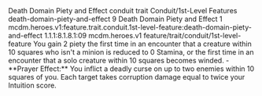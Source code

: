 <ability>
  <name>Death Domain Piety and Effect</name>
  <metadata>
    <class>conduit</class>
    <feature_type>trait</feature_type>
    <file_dpath>Conduit/1st-Level Features</file_dpath>
    <item_id>death-domain-piety-and-effect</item_id>
    <item_index>9</item_index>
    <item_name>Death Domain Piety and Effect</item_name>
    <level>1</level>
    <scc>mcdm.heroes.v1:feature.trait.conduit.1st-level-feature:death-domain-piety-and-effect</scc>
    <scdc>1.1.1:8.1.8.1:09</scdc>
    <source>mcdm.heroes.v1</source>
    <type>feature/trait/conduit/1st-level-feature</type>
  </metadata>
  <effects>
    <effect type="mundane" name="Piety">You gain 2 piety the first time in an encounter that a creature within 10 squares who isn&apos;t a minion is reduced to 0 Stamina, or the first time in an encounter that a solo creature within 10 squares becomes winded.
- **Prayer Effect:** You inflict a deadly curse on up to two enemies within 10 squares of you. Each target takes corruption damage equal to twice your Intuition score.</effect>
  </effects>
</ability>
